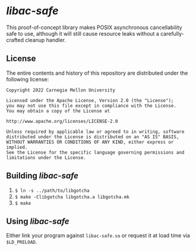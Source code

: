 _libac-safe_
============
This proof-of-concept library makes POSIX asynchronous cancellability safe to use, although it will
still cause resource leaks without a carefully-crafted cleanup handler.

License
-------
The entire contents and history of this repository are distributed under the following license:
```
Copyright 2022 Carnegie Mellon University

Licensed under the Apache License, Version 2.0 (the "License");
you may not use this file except in compliance with the License.
You may obtain a copy of the License at

http://www.apache.org/licenses/LICENSE-2.0

Unless required by applicable law or agreed to in writing, software
distributed under the License is distributed on an "AS IS" BASIS,
WITHOUT WARRANTIES OR CONDITIONS OF ANY KIND, either express or implied.
See the License for the specific language governing permissions and
limitations under the License.
```

Building _libac-safe_
---------------------
 1. `$ ln -s ../path/to/libgotcha`
 1. `$ make -Clibgotcha libgotcha.a libgotcha.mk`
 1. `$ make`

Using _libac-safe_
------------------
Either link your program against `libac-safe.so` or request it at load time via `$LD_PRELOAD`.
